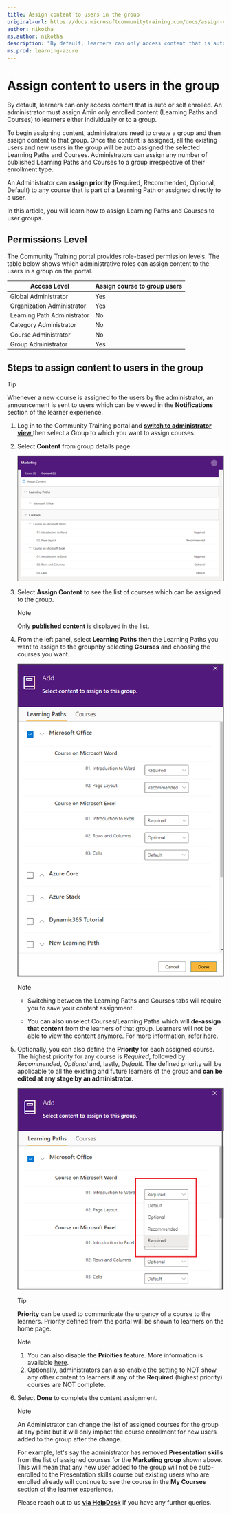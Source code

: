 ```yaml
---
title: Assign content to users in the group
original-url: https://docs.microsoftcommunitytraining.com/docs/assign-content-to-group-users
author: nikotha
ms.author: nikotha
description: "By default, learners can only access content that is auto or self enrolled. An administrator must assign Amin only enrolled content (Learning Paths and Courses) to learners either individually or to a group."
ms.prod: learning-azure
---
```


# Assign content to users in the group

By default, learners can only access content that is auto or self enrolled. An administrator must assign Amin only enrolled content (Learning Paths and Courses) to learners either individually or to a group.

To begin assigning content, administrators need to create a group and then assign content to that group. Once the content is assigned, all the existing users and new users in the group will be auto assigned the selected Learning Paths and Courses. Administrators can assign any number of published Learning Paths and Courses to a group irrespective of their enrollment type.

An Administrator can **assign priority** (Required, Recommended, Optional, Default) to any course that is part of a Learning Path or assigned directly to a user.

In this article, you will learn how to assign Learning Paths and Courses to user groups.

## Permissions Level

The Community Training portal provides role-based permission levels. The table below shows which administrative roles can assign content to the users in a group on the portal.

| Access Level  | Assign course to group users  |
| --- | --- |
| Global Administrator | Yes |
| Organization Administrator | Yes |
| Learning Path Administrator | No |
| Category Administrator | No |
| Course Administrator | No |
| Group Administrator | Yes |

## Steps to assign content to users in the group

> [!TIP]  
> Whenever a new course is assigned to the users by the administrator, an announcement is sent to users which can be viewed in the **Notifications** section of the learner experience.

1. Log in to the Community Training portal and [**switch to administrator view** ](../../get-started/step-by-step-configuration-guide.md#step-2--switch-to-administrator-view-of-the-portal) then select a Group to which you want to assign courses.

1. Select **Content** from group details page.

    ![User Management - Manage User - Content Tab](../../media/User%20Management%20-%20Manage%20User%20-%20Content%20Tab.png)

1. Select **Assign Content** to see the list of courses which can be assigned to the group.  

    > [!Note]  
    > Only [**published content**](../../content-management/create-content/create-course-category/publishing-course.md) is displayed in the list.

1. From the left panel, select **Learning Paths** then the Learning Paths you want to assign to the groupnby selecting **Courses** and choosing the courses you want.  

    ![User Management - Manage User - Add LP](../../media/User%20Management%20-%20Manage%20User%20-%20Add%20LP.png)

    > [!Note]  
    >
    >* Switching between the Learning Paths and Courses tabs will require you to save your content assignment.
    >
    >* You can also unselect Courses/Learning Paths which will **de-assign that content** from the learners of that group. Learners will not be able to view the content anymore. For more information, refer [here](De-assigning-content-from-user.md).  

1. Optionally, you can also define the **Priority** for each assigned course. The highest priority for any course is *Required*, followed by *Recommended*, *Optional* and, lastly, *Default*. The defined priority will be applicable to all the existing and future learners of the group and **can be edited at any stage by an administrator**.

    ![User Management - Manage User - Add Priority1](../../media/User%20Management%20-%20Manage%20User%20-%20Add%20Priority1.png)

    > [!TIP]  
    > **Priority** can be used to communicate the urgency of a course to the learners. Priority defined from the portal will be shown to learners on the home page.

    > [!Note]  
    >
    > 1. You can also disable the **Prioities** feature. More information is available [here](../../settings/configurations-on-the-training-platform.md#content-priority-for-learners).
    > 2. Optionally, administrators can also enable the setting to NOT show any other content to learners if any of the **Required** (highest priority) courses are  NOT complete.

1. Select **Done** to complete the content assignment.

    > [!Note]  
    > An Administrator can change the list of assigned courses for the group at any point but it will only impact the course enrollment for new users added to the group after the change.
    >
    >For example, let's say the administrator has removed **Presentation skills** from the list of assigned courses for the **Marketing group** shown above. This will mean that any new user added to the group will not be auto-enrolled to the Presentation skills course but existing users who are enrolled already will continue to see the course in the **My Courses** section of the learner experience.

    Please reach out to us [**via HelpDesk**](https://aka.ms/cthelpdesk) if you have any further queries.
